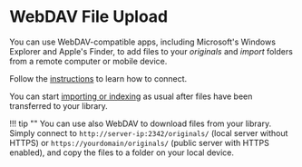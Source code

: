 # WebDAV File Upload #

You can use WebDAV-compatible apps, including Microsoft's Windows Explorer and Apple's Finder, 
to add files to your *originals* and *import* folders from a remote computer or mobile device.

Follow the [instructions](../sync/webdav.md) to learn how to connect.

You can start [importing or indexing](index.md) as usual after files have been transferred
to your library.

!!! tip ""
    You can use also WebDAV to download files from your library. Simply connect to 
    `http://server-ip:2342/originals/` (local server without HTTPS) or 
    `https://yourdomain/originals/` (public server with HTTPS enabled), and copy the files to 
    a folder on your local device.
